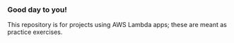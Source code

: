 ### Good day to you!

This repository is for projects using AWS Lambda apps; these are meant as practice exercises.
